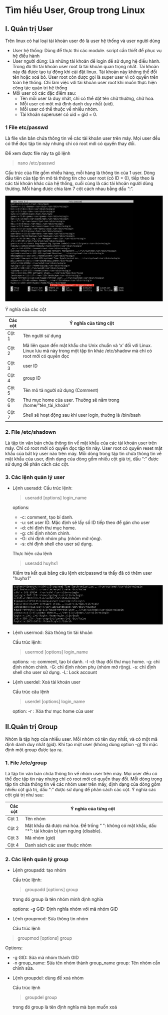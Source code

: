 # Tìm hiểu User, Group trong Linux
## I. Quản trị User
Trên linux có hai loại tài khoản user đó là user hệ thống và user người dùng 
- User hệ thống: Dùng để thực thi các module. script cần thiết để phục vụ hệ điều hành 
- User người dùng: Là những tài khoản để login để sử dụng hệ điều hành. Trong đó thì tài khoản user root là tài khoản quan trọng nhất. Tài khoản này đã được tạo tự động khi cài đặt linux. Tài khoản này không thể đổi tên hoặc xoá bỏ. User root còn được gọi là super user vì có quyền trên toàn hệ thống. Chỉ làm việc với tài khoản user root khi muốn thực hiện công tác quản trị hệ thống 
- Mỗi user có các đặc điểm sau:
  + Tên mỗi user là duy nhất, chỉ có thể đặt tên chữ thường, chữ hoa.
  + Mỗi user có một mã định danh duy nhất (uid).
  + Mỗi user có thể thuộc về nhiều nhóm.
  + Tài khoản superuser có uid = gid = 0. 
### 1 File etc/passwd
Là file văn bản chứa thông tin về các tài khoản user trên máy. Mọi user đều có thể đọc tập tin này nhưng chỉ có root mới có quyền thay đổi.

Để xem được file này ta gõ lệnh 
> nano /etc/passwd
 
Cấu trúc của file gồm nhiều hàng, mỗi hàng là thông tin của 1 user. Dòng đầu tiên của tập tin mô tả thông tin cho user root (có ID = 0), tiếp theo là các tài khoản khác của hệ thống, cuối cùng là các tài khoản người dùng thường. Mỗi hàng được chia làm 7 cột cách nhau bằng dấu “:”.

  ![alt text](<../Images/Screenshot 2024-05-13 140614.png>)

Ý nghĩa của các cột

| Các cột  | Ý nghĩa của từng cột |
|------- |-------|
| Cột 1 | Tên người sử dụng|
| Cột 2 | Mã liên quan đến mật khẩu cho Unix chuẩn và ‘x’ đối với Linux. Linux lưu mã này trong một tập tin khác /etc/shadow mà chỉ có root mới có quyền đọc |
| Cột 3 | user ID |
| Cột 4 | group ID |
| Cột 5 | Tên mô tả người sử dụng (Comment) |
| Cột 6 | Thư mục home của user. Thường sẽ nằm trong /home/”tên_tài_khoản” |
| Cột 7 | Shell sẽ hoạt động sau khi user login, thường là /bin/bash |

### 2. File /etc/shadown
Là tập tin văn bản chứa thông tin về mật khẩu của các tài khoản user trên máy. Chỉ có root mới có quyền đọc tập tin này. User root có quyền reset mật khẩu của bất kỳ user nào trên máy. Mỗi dòng trong tập tin chứa thông tin về mật khẩu của user, định dạng của dòng gồm nhiều cột giá trị, dấu “:” được sử dụng để phân cách các cột.
### 3. Các lệnh quản lý user 

- Lệnh useradd:
   Cấu trúc lệnh:

   > useradd [options] login_name

   options: 
    + -c:  comment, tạo bí danh.
    + -u:  set user ID. Mặc định sẽ lấy số ID tiếp theo để gán cho user
    + -d: chỉ định thư mục home.
    + -g: chỉ định nhóm chính.  
    + -G: chỉ định nhóm phụ (nhóm mở rộng).
    + -s: chỉ định shell cho user sử dụng.
     
  Thực hiện câu lệnh

   > useradd huyhx1

  Kiểm tra kết quả bằng câu lệnh etc/passwd ta thấy đã có thêm  user "huyhx1"

   ![alt text](<../Images/Screenshot 2024-05-13 144413.png>)

- Lệnh usermod: Sửa thông tin tài khoản 
 
  Cấu trúc lệnh:  
   > usermod [options] login_name

  options: 
  -c: comment, tạo bí danh.
  -l -d: thay đổi thư mục home.
  -g: chỉ định nhóm chính.
  -G: chỉ định nhóm phụ (nhóm mở rộng).
  -s: chỉ định shell cho user sử dụng.
  -L: Lock account  

- Lệnh userdel: Xoá tài khoản user

  Cấu trúc câu lệnh
  > userdel [options] login_name

  option: 
  -r : Xóa thư mục home của user 

## II.Quản trị Group
Nhóm là tập hợp của nhiều user. Mỗi nhóm có tên duy nhất, và có một mã định danh duy nhất (gid). Khi tạo một user (không dùng option -g) thì mặc định một group được tạo ra.
### 1. File /etc/group 
Là tập tin văn bản chứa thông tin về nhóm user trên máy. Mọi user đều có thể đọc tập tin này nhưng chỉ có root mới có quyền thay đổi.
Mỗi dòng trong tập tin chứa thông tin về các nhóm user trên máy, định dạng của dòng gồm nhiều cột giá trị, dấu “:” được sử dụng để phân cách các cột. 
Ý nghĩa các cột giá trị như sau:

| Các cột  | Ý nghĩa của từng cột |
|------- |-------|
| Cột 1 | Tên nhóm |
| Cột 2 | Mật khẩu đã được mã hóa. Để trống “ ”: không có mật khẩu, dấu “*”: tài khoản bị tạm ngưng (disable). |
| Cột 3 | Mã nhóm (gid) |
| Cột 4 |  Danh sách các user thuộc nhóm |

### 2. Các lệnh quản lý group
- Lệnh groupadd: tạo nhóm 

  Cấu trúc lệnh:
  > groupadd [options] group

  trong đó group là tên nhóm mình định nghĩa

  options: -g GID: Định nghĩa nhóm với mã nhóm GID

- Lệnh groupmod: Sửa thông tin nhóm 

  Cấu trúc lệnh
 > groupmod [options] group

   Options: 
  + -g GID: Sửa mã nhóm thành GID
  + -n group_name: Sửa tên nhóm thành group_name
   group: Tên nhóm cần chỉnh sửa. 

- Lệnh groupdel: dùng để xoá nhóm

  Cấu trúc lệnh
   > groupdel group

  trong đó group là tên định nghĩa mà bạn muốn xoá  
 
  
 
 